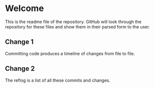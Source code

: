 Welcome
====================================

This is the readme file of the repository. GitHub will look through the repository for these files and show them in their parsed form to the user.

Change 1
------------------------------------

Committing code produces a timeline of changes from file to file.

Change 2
------------------------------------

The reflog is a list of all these commits and changes.
